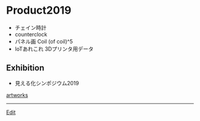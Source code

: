 # Product2019


* チェイン時計
* counterclock
* パネル画 Coil (of coil)^5
* IoTあれこれ
3Dプリンタ用データ

## Exhibition


* 見える化シンポジウム2019

[artworks](artworks.md)





----
[Edit](https://github.com/vitroid/vitroid.github.io/edit/master/MD/Product2019.md)
